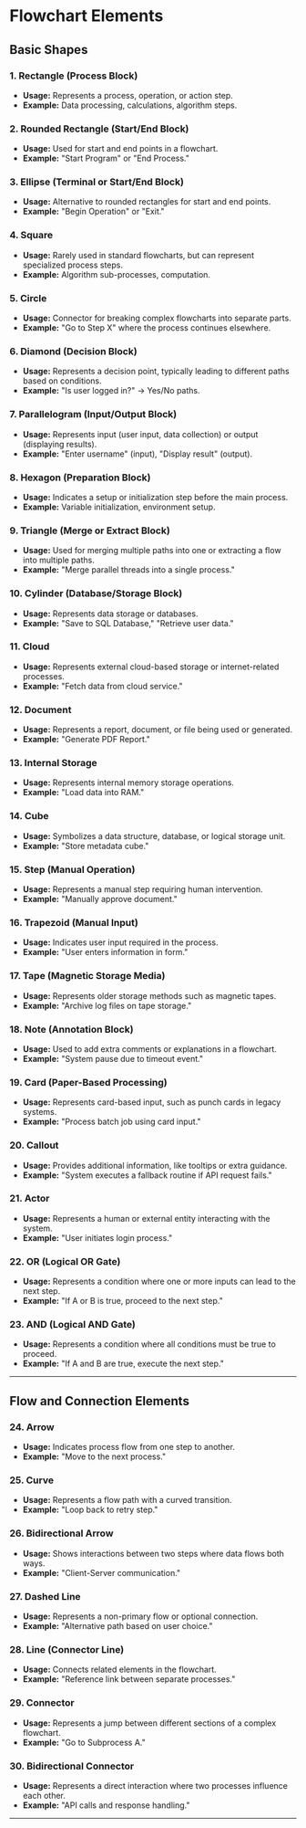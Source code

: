 # Flowchart Elements

## **Basic Shapes**

### **1. Rectangle (Process Block)**

- **Usage:** Represents a process, operation, or action step.
- **Example:** Data processing, calculations, algorithm steps.

### **2. Rounded Rectangle (Start/End Block)**

- **Usage:** Used for start and end points in a flowchart.
- **Example:** "Start Program" or "End Process."

### **3. Ellipse (Terminal or Start/End Block)**

- **Usage:** Alternative to rounded rectangles for start and end points.
- **Example:** "Begin Operation" or "Exit."

### **4. Square**

- **Usage:** Rarely used in standard flowcharts, but can represent specialized process steps.
- **Example:** Algorithm sub-processes, computation.

### **5. Circle**

- **Usage:** Connector for breaking complex flowcharts into separate parts.
- **Example:** "Go to Step X" where the process continues elsewhere.

### **6. Diamond (Decision Block)**

- **Usage:** Represents a decision point, typically leading to different paths based on conditions.
- **Example:** "Is user logged in?" → Yes/No paths.

### **7. Parallelogram (Input/Output Block)**

- **Usage:** Represents input (user input, data collection) or output (displaying results).
- **Example:** "Enter username" (input), "Display result" (output).

### **8. Hexagon (Preparation Block)**

- **Usage:** Indicates a setup or initialization step before the main process.
- **Example:** Variable initialization, environment setup.

### **9. Triangle (Merge or Extract Block)**

- **Usage:** Used for merging multiple paths into one or extracting a flow into multiple paths.
- **Example:** "Merge parallel threads into a single process."

### **10. Cylinder (Database/Storage Block)**

- **Usage:** Represents data storage or databases.
- **Example:** "Save to SQL Database," "Retrieve user data."

### **11. Cloud**

- **Usage:** Represents external cloud-based storage or internet-related processes.
- **Example:** "Fetch data from cloud service."

### **12. Document**

- **Usage:** Represents a report, document, or file being used or generated.
- **Example:** "Generate PDF Report."

### **13. Internal Storage**

- **Usage:** Represents internal memory storage operations.
- **Example:** "Load data into RAM."

### **14. Cube**

- **Usage:** Symbolizes a data structure, database, or logical storage unit.
- **Example:** "Store metadata cube."

### **15. Step (Manual Operation)**

- **Usage:** Represents a manual step requiring human intervention.
- **Example:** "Manually approve document."

### **16. Trapezoid (Manual Input)**

- **Usage:** Indicates user input required in the process.
- **Example:** "User enters information in form."

### **17. Tape (Magnetic Storage Media)**

- **Usage:** Represents older storage methods such as magnetic tapes.
- **Example:** "Archive log files on tape storage."

### **18. Note (Annotation Block)**

- **Usage:** Used to add extra comments or explanations in a flowchart.
- **Example:** "System pause due to timeout event."

### **19. Card (Paper-Based Processing)**

- **Usage:** Represents card-based input, such as punch cards in legacy systems.
- **Example:** "Process batch job using card input."

### **20. Callout**

- **Usage:** Provides additional information, like tooltips or extra guidance.
- **Example:** "System executes a fallback routine if API request fails."

### **21. Actor**

- **Usage:** Represents a human or external entity interacting with the system.
- **Example:** "User initiates login process."

### **22. OR (Logical OR Gate)**

- **Usage:** Represents a condition where one or more inputs can lead to the next step.
- **Example:** "If A or B is true, proceed to the next step."

### **23. AND (Logical AND Gate)**

- **Usage:** Represents a condition where all conditions must be true to proceed.
- **Example:** "If A and B are true, execute the next step."

---

## **Flow and Connection Elements**

### **24. Arrow**

- **Usage:** Indicates process flow from one step to another.
- **Example:** "Move to the next process."

### **25. Curve**

- **Usage:** Represents a flow path with a curved transition.
- **Example:** "Loop back to retry step."

### **26. Bidirectional Arrow**

- **Usage:** Shows interactions between two steps where data flows both ways.
- **Example:** "Client-Server communication."

### **27. Dashed Line**

- **Usage:** Represents a non-primary flow or optional connection.
- **Example:** "Alternative path based on user choice."

### **28. Line (Connector Line)**

- **Usage:** Connects related elements in the flowchart.
- **Example:** "Reference link between separate processes."

### **29. Connector**

- **Usage:** Represents a jump between different sections of a complex flowchart.
- **Example:** "Go to Subprocess A."

### **30. Bidirectional Connector**

- **Usage:** Represents a direct interaction where two processes influence each other.
- **Example:** "API calls and response handling."

---
